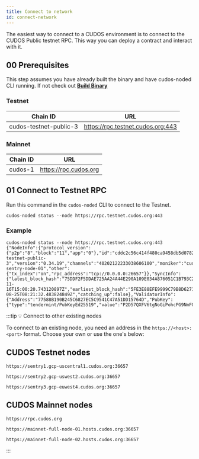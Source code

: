 ```yaml
---
title: Connect to network 
id: connect-network
---
```

 
The easiest way to connect to a CUDOS environment is to connect to the CUDOS Public testnet RPC. 
This way you can deploy a contract and interact with it. 

## 00 Prerequisites

This step assumes you have already built the binary and have cudos-noded CLI running.
If not check out [**Build Binary**](/docs/build/overview/build-binary-go)

### Testnet

| Chain ID               | URL                                            |
| ---                    | ---                                            |
| cudos-testnet-public-3 | https://rpc.testnet.cudos.org:443 |

### Mainnet

| Chain ID       | URL                   |
| ---            | ---                   |
|    cudos-1     | https://rpc.cudos.org |


## 01 Connect to Testnet RPC

Run this command in the `cudos-noded` CLI to connect to the Testnet.

```shell
cudos-noded status --node https://rpc.testnet.cudos.org:443
```

### Example 

```shell
cudos-noded status --node https://rpc.testnet.cudos.org:443
{"NodeInfo":{"protocol_version":{"p2p":"8","block":"11","app":"0"},"id":"cddc2c56c414f480ca9458db5d07820660953dc4","listen_addr":"35.232.27.92:26656","network":"cudos-testnet-public-3","version":"0.34.19","channels":"40202122233038606100","moniker":"cudos-sentry-node-01","other":{"tx_index":"on","rpc_address":"tcp://0.0.0.0:26657"}},"SyncInfo":{"latest_block_hash":"75DDF2F5DDAE725AA24A44E290A109E034A876051C1B793C2B23AE3F7DC4D6EB","latest_app_hash":"D292BB84351D3F7998B8C81E2F239B35EB973763B128A048DC921BB11E868174","latest_block_height":"6127539","latest_block_time":"2022-11-16T15:00:20.743120897Z","earliest_block_hash":"5FE3E88EFE9999C79B8D6271B56EE4349051FCEA290D5A512440B8BEB9662104","earliest_app_hash":"E3B0C44298FC1C149AFBF4C8996FB92427AE41E4649B934CA495991B7852B855","earliest_block_height":"3603400","earliest_block_time":"2021-08-25T08:21:32.483824849Z","catching_up":false},"ValidatorInfo":{"Address":"77588B190B245C6827EC5C9541C47A51DD15764D","PubKey":{"type":"tendermint/PubKeyEd25519","value":"P2D57QXFV6tgNoGiPohcPG9NmFOXmdoUmM+smA611/M="},"VotingPower":"0"}}
```

:::tip 💡 Connect to other existing nodes

To connect to an existing node, you need an address in the `https://<host>:<port>` format. Choose your own or use the one's below:

## CUDOS Testnet nodes

```
https://sentry1.gcp-uscentral1.cudos.org:36657

https://sentry2.gcp-uswest2.cudos.org:36657

https://sentry3.gcp-euwest4.cudos.org:36657
```

## CUDOS Mainnet nodes

```
https://rpc.cudos.org

https://mainnet-full-node-01.hosts.cudos.org:36657

https://mainnet-full-node-02.hosts.cudos.org:36657
```
:::

<!-- 



### 🐧 OPTION ONE

Create a single node in a local testnet of just one node. In this environment, you have one account and you are the only validator signing blocks for your private network.

#### 1. Initialise your private testnet

Replace `TESTNET-NAME` with a name of your choosing and assign a name to your node (`NODE-MONIKER`). 

```shell
cudos-noded init --chain-id=<TESTNET-NAME> <NODE-MONIKER>
```

#### 👉🏻 ***Example initialise private testnet*** 

In the example below, the private network is **private** and the node moniker is **penguin**.

```shell
cudos-noded init --chain-id=private penguin
{"app_message":{"admin":{},"auth":{"accounts":[],"params":{"max_memo_characters":"256","sig_verify_cost_ed25519":"590","sig_verify_cost_secp256k1":"1000","tx_sig_limit":"7","tx_size_cost_per_byte":"10"}},"authz":{"authorization":[]},"bank":{"balances":[],"denom_metadata":[],"params":{"default_send_enabled":true,"send_enabled":[]},"supply":[]},"capability":{"index":"1","owners":[]},"crisis":{"constant_fee":{"amount":"1000","denom":"stake"}},"cudoMint":{"minter":{"mint_remainder":"0.000000000000000000","norm_time_passed":"0.000000000000000000"},"params":{"increment_modifier":"17280"}},"distribution":{"delegator_starting_infos":[],"delegator_withdraw_infos":[],"fee_pool":{"community_pool":[]},"outstanding_rewards":[],"params":{"base_proposer_reward":"0.010000000000000000","bonus_proposer_reward":"0.040000000000000000","community_tax":"0.020000000000000000","withdraw_addr_enabled":true},"previous_proposer":"","validator_accumulated_commissions":[],"validator_current_rewards":[],"validator_historical_rewards":[],"validator_slash_events":[]},"evidence":{"evidence":[]},"feegrant":{"allowances":[]},"genutil":{"gen_txs":[]},"gov":{"deposit_params":{"max_deposit_period":"172800s","min_deposit":[{"amount":"10000000","denom":"stake"}]},"deposits":[],"proposals":[],"starting_proposal_id":"1","tally_params":{"quorum":"0.334000000000000000","threshold":"0.500000000000000000","veto_threshold":"0.334000000000000000"},"votes":[],"voting_params":{"voting_period":"172800s"}},"gravity":{"attestations":[],"batch_confirms":[],"batches":[],"delegate_keys":[],"erc20_to_denoms":[],"last_latest_valset_nonce":"0","last_observed_nonce":"0","last_outgoing_batch_id":"0","last_slashed_batched_block":"0","last_slashed_logic_call_block":"0","last_slashed_valset_nonce":"0","last_tx_pool_id":"0","last_un_bonding_block_height":"0","logic_call_confirms":[],"logic_calls":[],"params":{"average_block_time":"5000","average_ethereum_block_time":"15000","bridge_chain_id":"0","bridge_ethereum_address":"0x0000000000000000000000000000000000000000","contract_source_hash":"","gravity_id":"defaultgravityid","minimum_fee_transfer_to_eth":"1","minimum_transfer_to_eth":"5","signed_batches_window":"10000","signed_logic_calls_window":"10000","signed_valsets_window":"10000","slash_fraction_bad_eth_signature":"0.001000000000000000","slash_fraction_batch":"0.001000000000000000","slash_fraction_logic_call":"0.001000000000000000","slash_fraction_valset":"0.001000000000000000","target_batch_timeout":"43200000","unbond_slashing_valsets_window":"10000","valset_reward":{"amount":"0","denom":""}},"static_val_cosmos_addrs":[],"unbatched_transfers":[],"valset_confirms":[],"valsets":[]},"group":{"group_members":[],"group_policies":[],"group_policy_seq":"0","group_seq":"0","groups":[],"proposal_seq":"0","proposals":[],"votes":[]},"ibc":{"channel_genesis":{"ack_sequences":[],"acknowledgements":[],"channels":[],"commitments":[],"next_channel_sequence":"0","receipts":[],"recv_sequences":[],"send_sequences":[]},"client_genesis":{"clients":[],"clients_consensus":[],"clients_metadata":[],"create_localhost":false,"next_client_sequence":"0","params":{"allowed_clients":["06-solomachine","07-tendermint"]}},"connection_genesis":{"client_connection_paths":[],"connections":[],"next_connection_sequence":"0","params":{"max_expected_time_per_block":"30000000000"}}},"nft":{"collections":[]},"params":null,"slashing":{"missed_blocks":[],"params":{"downtime_jail_duration":"600s","min_signed_per_window":"0.500000000000000000","signed_blocks_window":"100","slash_fraction_double_sign":"0.050000000000000000","slash_fraction_downtime":"0.010000000000000000"},"signing_infos":[]},"staking":{"delegations":[],"exported":false,"last_total_power":"0","last_validator_powers":[],"params":{"bond_denom":"stake","historical_entries":10000,"max_entries":7,"max_validators":100,"unbonding_time":"1814400s"},"redelegations":[],"unbonding_delegations":[],"validators":[]},"transfer":{"denom_traces":[],"params":{"receive_enabled":true,"send_enabled":true},"port_id":"transfer"},"upgrade":{},"wasm":{"codes":[],"contracts":[],"gen_msgs":[],"params":{"code_upload_access":{"address":"","permission":"Everybody"},"instantiate_default_permission":"Everybody","max_wasm_code_size":"1228800"},"sequences":[]}},"chain_id":"private","gentxs_dir":"","moniker":"penguin","node_id":"1598559062143f0bfd270ac93b198d156d8cce3b"}
```

#### 2. Generate a cudos-noded account 

Generate an account with the following command.

Replace ACCOUNT-NAME with your own name. 

```shell
cudos-noded keys add <ACCOUNT-NAME>
```

#### 👉🏻 ***Example create account***

In the example below, the new account-name is `glacier`

```shell
cudos-noded keys add glacier 
Enter keyring passphrase:
Re-enter keyring passphrase: 

- name: glacier
  type: local
  address: cudos1qxmynuw4889z5nhpk2lgphxmjlth6l5zzrddne
  pubkey: '{"@type":"/cosmos.crypto.secp256k1.PubKey","key":"A6/ttuYKVPeqAsg7LG2GHfw2YaTolRxQuZQNNsdCKkjx"}'
  mnemonic: ""


**Important** write this mnemonic phrase in a safe place.
It is the only way to recover your account if you ever forget your password.

rather divide attack excuse catalog obvious lock mechanic fabric replace major amateur laugh sunny future asset city trust amateur lady verify bar drive story
```

#### 3. You can then add this mnemonic to create a new account in a Keplr wallet if you wish. 

<!-- #### 3. Add account to the genesis

Run the following commands to add the new account and set an initial balance:

:::info gentx 

cudos-noded gentx [key_name] [amount] [eth-address] [orchestrator-address] [flags]
:::

```shell
cudos-noded add-genesis-account $(cudos-noded keys show <ACCOUNT-NAME> -a) 1000000000acudos
cudos-noded gentx <ACCOUNT-NAME> 1000000000acudos --chain-id=<TESTNET-NAME>
cudos-noded collect-gentxs
```

#### 👉🏻 ***Example add account to genesis*** 

```shell 
cudos-noded add-genesis-account $(cudos-noded keys show glacier -a) 1000000000acudos
Enter keyring passphrase:
cudos-noded gentx glacier 1000000000acudos cudos1qxmynuw4889z5nhpk2lgphxmjlth6l5zzrddne --chain-id=private 
cudos-noded collect-gentxs
```

 
## 4. Start your private CUDOS network

```shell
cudos-noded start 
```

### 🐧 OPTION TWO - Connect to an existing node

1. Navigate to the `config.toml` file

```shell
cd cudos-data/config
nano config.toml
```

2. Scroll down and edit the RPC Server Configuration Options

In the example below, we are using CUDOS Testnet.  

```shell

#######################################################
###       RPC Server Configuration Options          ###
#######################################################
[rpc]

# TCP or UNIX socket address for the RPC server to listen on
laddr = "https://sentry1.gcp-uscentral1.cudos.org:36657"
```
Save and exit 

3. Set gas prices in app.toml 

```shell
nano app.toml

###############################################################################
###                           Base Configuration                            ###
###############################################################################

# The minimum gas prices a validator is willing to accept for processing a
# transaction. A transaction's fees must meet the minimum of any denomination
# specified in this config (e.g. 0.25token1;0.0001token2).
minimum-gas-prices = ""
``` -->





